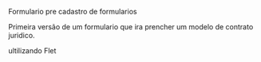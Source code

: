 Formulario pre cadastro de formularios

Primeira versão de um formulario que ira prencher um modelo de contrato juridico.

ultilizando Flet